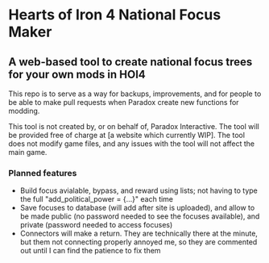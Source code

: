 # Hearts of Iron 4 National Focus Maker
## A web-based tool to create national focus trees for your own mods in HOI4

This repo is to serve as a way for backups, improvements, and for people to be able to make pull requests when Paradox create new functions for modding.

This tool is not created by, or on behalf of, Paradox Interactive. The tool will be provided free of charge at [a website which currently WIP]. The tool does not modify game files, and any issues with the tool will not affect the main game.


### Planned features
* Build focus avialable, bypass, and reward using lists; not having to type the full "add_political_power = {...}" each time
* Save focuses to database (will add after site is uploaded), and allow to be made public (no password needed to see the focuses available), and private (password needed to access focuses)
* Connectors will make a return. They are technically there at the minute, but them not connecting properly annoyed me, so they are commented out until I can find the patience to fix them
